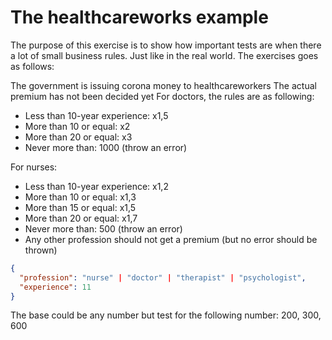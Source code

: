 # The healthcareworks example

The purpose of this exercise is to show how important tests are when there a lot
of small business rules. Just like in the real world. The exercises goes as
follows:

The government is issuing corona money to healthcareworkers The actual premium
has not been decided yet For doctors, the rules are as following:

- Less than 10-year experience: x1,5
- More than 10 or equal: x2
- More than 20 or equal: x3
- Never more than: 1000 (throw an error)

For nurses:

- Less than 10-year experience: x1,2
- More than 10 or equal: x1,3
- More than 15 or equal: x1,5
- More than 20 or equal: x1,7
- Never more than: 500 (throw an error)
- Any other profession should not get a premium (but no error should be thrown)

```json
{
  "profession": "nurse" | "doctor" | "therapist" | "psychologist",
  "experience": 11
}
```

The base could be any number but test for the following number: 200, 300, 600

